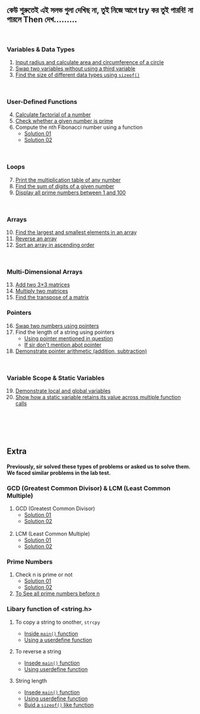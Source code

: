 ## কেউ শুরুতেই এই সলভ গুলা দেখিছ না, তুই নিজে আগে try কর তুই পারবি! না পারলে Then দেখ.........
<br>

### Variables & Data Types
1. [Input radius and calculate area and circumference of a circle](/01.c)
2. [Swap two variables without using a third variable](/02.c)
3. [Find the size of different data types using `sizeof()`](/03.c)

<br>


### User-Defined Functions
4. [Calculate factorial of a number](/04.c)
5. [Check whether a given number is prime](/05.c)
6. Compute the nth Fibonacci number using a function
    - [Solution 01](/06_Solution_01.c)
    - [Solution 02](/06_Solution_02.c)

<br>

### Loops
7. [Print the multiplication table of any number](/07.c)
8. [Find the sum of digits of a given number](/08.c)
9. [Display all prime numbers between 1 and 100](/09.c)

<br>

### Arrays
10. [Find the largest and smallest elements in an array](/10.c)
11. [Reverse an array](/11.c)
12. [Sort an array in ascending order](/12.c)

<br>

### Multi-Dimensional Arrays
13. [Add two 3×3 matrices](/13.c)
14. [Multiply two matrices](/14.c)
15. [Find the transpose of a matrix](/15.c)

### Pointers

16. [Swap two numbers using pointers](/16.c)
17. Find the length of a string using pointers
    - [Using pointer mentioned in question](/17index.c)
    - [If sir don't mention abot pointer](/17pointer.c)
18. [Demonstrate pointer arithmetic (addition, subtraction)](/18.c)

<br>

### Variable Scope & Static Variables

19. [Demonstrate local and global variables](/19.c)
20. [Show how a static variable retains its value across multiple function calls](/20.c)

<br>


<br><br>
## Extra
#### Previously, sir solved these types of problems or asked us to solve them. We faced similar problems in the lab test.

### GCD (Greatest Common Divisor) & LCM (Least Common Multiple)
1. GCD (Greatest Common Divisor)
    - [Solution 01](/LabTests/gcd_01.c)
    - [Solution 02](/LabTests/gcd_02.c)
    <br><br>
2. LCM (Least Common Multiple)
    - [Solution 01](/LabTests/lcm_01.c)
    - [Solution 02](/LabTests/lcm_02.c)



### Prime Numbers
1. Check n is prime or not
    - [Solution 01](/Prime/isPrime_01.c)
    - [Solution 02](/Prime/isPrime_02.c)
2. [To See all prime numbers before n](/Prime/primeSeries.c)

### Libary function of <string.h>
1. To copy a string to onother, `strcpy`
    - [Inside `main()` function](\LibaryFunction\strCopy.c)
    - [Using a userdefine function](\LibaryFunction\strCopyUserdefine.c)

2. To reverse a string
    - [Insede `main()` function](\LibaryFunction\stringReverse.c)
    - [Using userdefine function](\LibaryFunction\stringReverseUserdefine.c)

3. String length
    - [Insede `main()` function](\LibaryFunction\strLen.c)
    - [Using userdefine function](\LibaryFunction\strLenUserdefine.c)
    - [Buid a `sizeof()` like function]()
